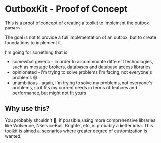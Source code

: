 # OutboxKit - Proof of Concept

This is a proof of concept of creating a toolkit to implement the outbox pattern.

The goal is not to provide a full implementation of an outbox, but to create foundations to implement it.

I'm going for something that is:

- somewhat generic - in order to accommodate different technologies, such as message brokers, databases and database access libraries
- opinionated - I'm trying to solve problems I'm facing, not everyone's problems 😅
- unambitious - again, I'm trying to solve my problems, not everyone's problems, so it fits my current needs in terms of features and performance, but might not fit yours

## Why use this?

You probably shouldn't 🤣. If possible, using more comprehensive libraries like Wolverine, NServiceBus, Brighter, etc, is probably a better idea. This toolkit is aimed at scenarios where greater degree of customization is wanted.
